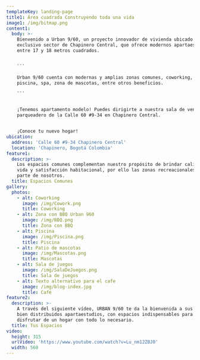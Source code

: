 ```yaml
---
templateKey: landing-page
title1: Área cuadrada Construyendo toda una vida
image1: /img/bitmap.png
content1:
  body: >-
    Bienvenido a Urban 9/60, un proyecto innovador de vivienda ubicado en el
    exclusivo sector de Chapinero Central, que ofrece modernos apartaestudios
    entre 17 y 18 metros cuadrados.


    ```

    Urban 9/60 cuenta con modernas y amplias zonas comunes, coworking, gimnasio,
    piscina, spa, zona de mascotas, entre otros beneficios.

    ```


    ¡Tenemos apartamento modelo! Puedes dirigirte a nuestra sala de ventas en el
    parqueadero de la Calle 60 #9-34 en Chapinero Central.


    ¡Conoce tu nuevo hogar!
ubication:
  address: 'Calle 60 #9-34 Chapinero Central'
  location: 'Chapinero, Bogotá Colombia'
feature1:
  description: >-
    Los espacios comunes complementan nuestro propósito de brindar calidad de
    vida y satisfacción habitacional, por ello las zonas recreacionales hacen
    parte de nosotros.
  title: Espacios Comunes
gallery:
  photos:
    - alt: Coworking
      image: /img/Cowork.png
      title: Coworking
    - alt: Zona con BBQ Urban 960
      image: /img/BBQ.png
      title: Zona con BBQ
    - alt: Piscina
      image: /img/Piscina.png
      title: Piscina
    - alt: Patio de mascotas
      image: /img/Mascotas.png
      title: Mascotas
    - alt: Sala de juegos
      image: /img/SalaDeJuegos.png
      title: Sala de juegos
    - alt: Texto alternativo para el cafe
      image: /img/blog-index.jpg
      title: Café
feature2:
  description: >-
    A través del siguiente vídeo, URBAN 9/60 te da la bienvenida a sus cómodos y
    bien distribuidos apartaestudios, con espacios indispensables para vivir y
    disfrutar de un hogar con todo lo necesario.
  title: Tus Espacios
video:
  height: 315
  urlVideo: 'https://www.youtube.com/watch?v=Lu_nm12ZBJ0'
  width: 560
---
```


